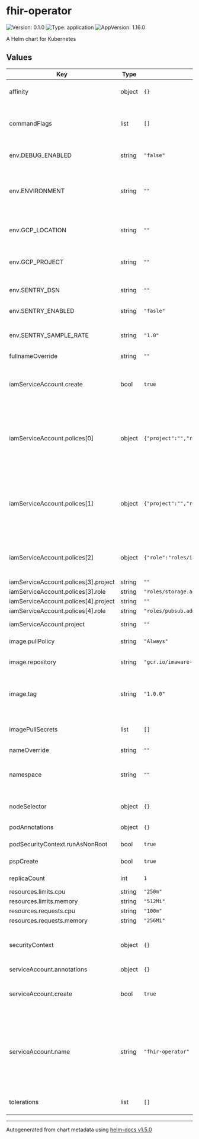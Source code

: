 # fhir-operator

![Version: 0.1.0](https://img.shields.io/badge/Version-0.1.0-informational?style=flat-square) ![Type: application](https://img.shields.io/badge/Type-application-informational?style=flat-square) ![AppVersion: 1.16.0](https://img.shields.io/badge/AppVersion-1.16.0-informational?style=flat-square)

A Helm chart for Kubernetes

## Values

| Key | Type | Default | Description |
|-----|------|---------|-------------|
| affinity | object | `{}` | Requirements for pods to run on node |
| commandFlags | list | `[]` | Additional command arguments that can be passed to controller |
| env.DEBUG_ENABLED | string | `"false"` | env var for enabling debug logging |
| env.ENVIRONMENT | string | `""` | env var for specifying the environment the fhir operator is deployed in |
| env.GCP_LOCATION | string | `""` | (REQUIRED) env var that points to the GCP location |
| env.GCP_PROJECT | string | `""` | (REQUIRED) env var that points to the project in GCP |
| env.SENTRY_DSN | string | `""` | env var for setting sentry DSN for traces |
| env.SENTRY_ENABLED | string | `"fasle"` | env var for enabling sentry |
| env.SENTRY_SAMPLE_RATE | string | `"1.0"` | env var to specify the sample rate for sentry |
| fullnameOverride | string | `""` |  |
| iamServiceAccount.create | bool | `true` | If running in a cluster with Anthos config connector will create GCP IAM resources |
| iamServiceAccount.polices[0] | object | `{"project":"","role":"roles/healthcare.fhirResourceEditor"}` | (REQUIRED) role for the fhir operator to edit fhir resources in the project. Project must be set to the GCP project in use. |
| iamServiceAccount.polices[1] | object | `{"project":"","role":"roles/healthcare.fhirStoreAdmin"}` | (REQUIRED) role for the fhir operator to edit manage fhir stores in the project. Project must be set to the GCP project in use. |
| iamServiceAccount.polices[2] | object | `{"role":"roles/iam.workloadIdentityUser"}` | (REQUIRED) role for the fhir operator use workload identity |
| iamServiceAccount.polices[3].project | string | `""` |  |
| iamServiceAccount.polices[3].role | string | `"roles/storage.admin"` |  |
| iamServiceAccount.polices[4].project | string | `""` |  |
| iamServiceAccount.polices[4].role | string | `"roles/pubsub.admin"` |  |
| iamServiceAccount.project | string | `""` | (REQUIRED) GCP project |
| image.pullPolicy | string | `"Always"` | ImagePullPolicy settings |
| image.repository | string | `"gcr.io/imaware-test/fhir-operator"` | Repository hosting the image |
| image.tag | string | `"1.0.0"` | Overrides the image tag whose default is the chart appVersion. |
| imagePullSecrets | list | `[]` | Image pull secrets for the container registry |
| nameOverride | string | `""` |  |
| namespace | string | `""` | What namesapce to deploy namespaced resources too |
| nodeSelector | object | `{}` | Which node pods should run on |
| podAnnotations | object | `{}` | Additional pod annotations |
| podSecurityContext.runAsNonRoot | bool | `true` | Allow pods to run as root |
| pspCreate | bool | `true` | To create the PSP or not |
| replicaCount | int | `1` | Number of replicas |
| resources.limits.cpu | string | `"250m"` |  |
| resources.limits.memory | string | `"512Mi"` |  |
| resources.requests.cpu | string | `"100m"` |  |
| resources.requests.memory | string | `"256Mi"` |  |
| securityContext | object | `{}` | Additional container secuirty context settings |
| serviceAccount.annotations | object | `{}` |  |
| serviceAccount.create | bool | `true` | Specifies whether a service account should be created |
| serviceAccount.name | string | `"fhir-operator"` | The name of the service account to use. If not set and create is true, a name is generated using the fullname template |
| tolerations | list | `[]` | Which nodes pods should tolerate |

----------------------------------------------
Autogenerated from chart metadata using [helm-docs v1.5.0](https://github.com/norwoodj/helm-docs/releases/v1.5.0)
